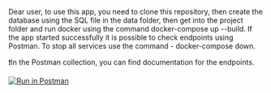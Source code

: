 Dear user, to use this app, you need to clone this repository, then create the database using the SQL file in the data folder, then get into the project folder and run docker using the command docker-compose up --build. If the app started successfully it is possible to check endpoints using Postman. To stop all services use the command - docker-compose down.

:exclamation:In the Postman collection, you can find documentation for the endpoints.


[![Run in Postman](https://run.pstmn.io/button.svg)](https://app.getpostman.com/run-collection/35bd10bbe8f1e1ad77f6?action=collection%2Fimport)
